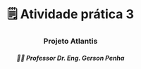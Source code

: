 <h1 align="center">🗒️ Atividade prática 3<br></h1>

<h3 align="center">Projeto Atlantis</h3>
<h5 align="center">👨‍🏫 Professor Dr. Eng. Gerson Penha
